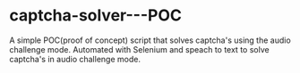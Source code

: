 # captcha-solver---POC
A simple POC(proof of concept) script that solves captcha's using the audio challenge mode.
Automated with Selenium and speach to text to solve captcha's in audio challenge mode.
